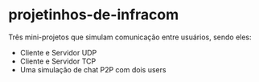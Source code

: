 # projetinhos-de-infracom
Três mini-projetos que simulam comunicação entre usuários, sendo eles:
* Cliente e Servidor UDP 
* Cliente e Servidor TCP
* Uma simulação de chat P2P com dois users
